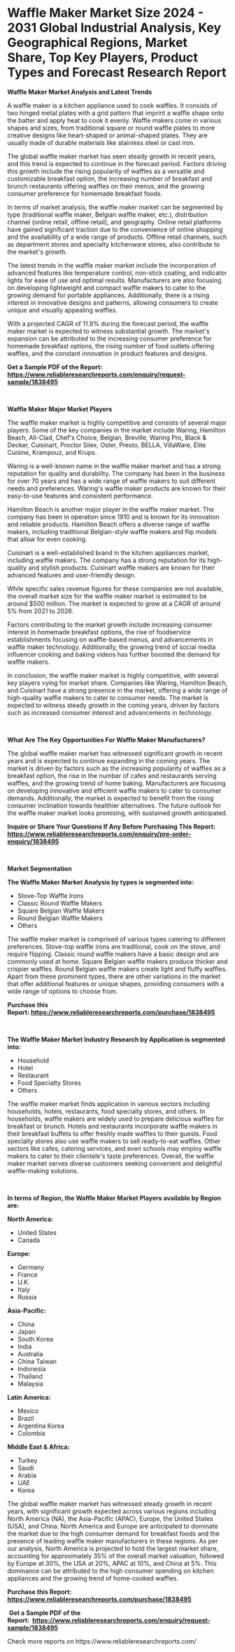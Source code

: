 <p><h1>Waffle Maker Market Size 2024 - 2031 Global Industrial Analysis, Key Geographical Regions, Market Share, Top Key Players, Product Types and Forecast Research Report</h1></p><p><strong>Waffle Maker Market Analysis and Latest Trends</strong></p>
<p><p>A waffle maker is a kitchen appliance used to cook waffles. It consists of two hinged metal plates with a grid pattern that imprint a waffle shape onto the batter and apply heat to cook it evenly. Waffle makers come in various shapes and sizes, from traditional square or round waffle plates to more creative designs like heart-shaped or animal-shaped plates. They are usually made of durable materials like stainless steel or cast iron.</p><p>The global waffle maker market has seen steady growth in recent years, and this trend is expected to continue in the forecast period. Factors driving this growth include the rising popularity of waffles as a versatile and customizable breakfast option, the increasing number of breakfast and brunch restaurants offering waffles on their menus, and the growing consumer preference for homemade breakfast foods.</p><p>In terms of market analysis, the waffle maker market can be segmented by type (traditional waffle maker, Belgian waffle maker, etc.), distribution channel (online retail, offline retail), and geography. Online retail platforms have gained significant traction due to the convenience of online shopping and the availability of a wide range of products. Offline retail channels, such as department stores and specialty kitchenware stores, also contribute to the market's growth.</p><p>The latest trends in the waffle maker market include the incorporation of advanced features like temperature control, non-stick coating, and indicator lights for ease of use and optimal results. Manufacturers are also focusing on developing lightweight and compact waffle makers to cater to the growing demand for portable appliances. Additionally, there is a rising interest in innovative designs and patterns, allowing consumers to create unique and visually appealing waffles.</p><p>With a projected CAGR of 11.9% during the forecast period, the waffle maker market is expected to witness substantial growth. The market's expansion can be attributed to the increasing consumer preference for homemade breakfast options, the rising number of food outlets offering waffles, and the constant innovation in product features and designs.</p></p>
<p><strong>Get a Sample PDF of the Report:&nbsp; <a href="https://www.reliableresearchreports.com/enquiry/request-sample/1838495">https://www.reliableresearchreports.com/enquiry/request-sample/1838495</a></strong></p>
<p>&nbsp;</p>
<p><strong>Waffle Maker Major Market Players</strong></p>
<p><p>The waffle maker market is highly competitive and consists of several major players. Some of the key companies in the market include Waring, Hamilton Beach, All-Clad, Chef's Choice, Belgian, Breville, Waring Pro, Black & Decker, Cuisinart, Proctor Silex, Oster, Presto, BELLA, VillaWare, Elite Cuisine, Krampouz, and Krups.</p><p>Waring is a well-known name in the waffle maker market and has a strong reputation for quality and durability. The company has been in the business for over 70 years and has a wide range of waffle makers to suit different needs and preferences. Waring's waffle maker products are known for their easy-to-use features and consistent performance.</p><p>Hamilton Beach is another major player in the waffle maker market. The company has been in operation since 1910 and is known for its innovation and reliable products. Hamilton Beach offers a diverse range of waffle makers, including traditional Belgian-style waffle makers and flip models that allow for even cooking.</p><p>Cuisinart is a well-established brand in the kitchen appliances market, including waffle makers. The company has a strong reputation for its high-quality and stylish products. Cuisinart waffle makers are known for their advanced features and user-friendly design.</p><p>While specific sales revenue figures for these companies are not available, the overall market size for the waffle maker market is estimated to be around $500 million. The market is expected to grow at a CAGR of around 5% from 2021 to 2026.</p><p>Factors contributing to the market growth include increasing consumer interest in homemade breakfast options, the rise of foodservice establishments focusing on waffle-based menus, and advancements in waffle maker technology. Additionally, the growing trend of social media influencer cooking and baking videos has further boosted the demand for waffle makers.</p><p>In conclusion, the waffle maker market is highly competitive, with several key players vying for market share. Companies like Waring, Hamilton Beach, and Cuisinart have a strong presence in the market, offering a wide range of high-quality waffle makers to cater to consumer needs. The market is expected to witness steady growth in the coming years, driven by factors such as increased consumer interest and advancements in technology.</p></p>
<p>&nbsp;</p>
<p><strong>What Are The Key Opportunities For Waffle Maker Manufacturers?</strong></p>
<p><p>The global waffle maker market has witnessed significant growth in recent years and is expected to continue expanding in the coming years. The market is driven by factors such as the increasing popularity of waffles as a breakfast option, the rise in the number of cafes and restaurants serving waffles, and the growing trend of home baking. Manufacturers are focusing on developing innovative and efficient waffle makers to cater to consumer demands. Additionally, the market is expected to benefit from the rising consumer inclination towards healthier alternatives. The future outlook for the waffle maker market looks promising, with sustained growth anticipated.</p></p>
<p><strong>Inquire or Share Your Questions If Any Before Purchasing This Report: <a href="https://www.reliableresearchreports.com/enquiry/pre-order-enquiry/1838495">https://www.reliableresearchreports.com/enquiry/pre-order-enquiry/1838495</a></strong></p>
<p>&nbsp;</p>
<p><strong>Market Segmentation</strong></p>
<p><strong>The Waffle Maker Market Analysis by types is segmented into:</strong></p>
<p><ul><li>Stove-Top Waffle Irons</li><li>Classic Round Waffle Makers</li><li>Square Belgian Waffle Makers</li><li>Round Belgian Waffle Makers</li><li>Others</li></ul></p>
<p><p>The waffle maker market is comprised of various types catering to different preferences. Stove-top waffle irons are traditional, cook on the stove, and require flipping. Classic round waffle makers have a basic design and are commonly used at home. Square Belgian waffle makers produce thicker and crispier waffles. Round Belgian waffle makers create light and fluffy waffles. Apart from these prominent types, there are other variations in the market that offer additional features or unique shapes, providing consumers with a wide range of options to choose from.</p></p>
<p><strong>Purchase this Report:&nbsp;<a href="https://www.reliableresearchreports.com/purchase/1838495">https://www.reliableresearchreports.com/purchase/1838495</a></strong></p>
<p>&nbsp;</p>
<p><strong>The Waffle Maker Market Industry Research by Application is segmented into:</strong></p>
<p><ul><li>Household</li><li>Hotel</li><li>Restaurant</li><li>Food Specialty Stores</li><li>Others</li></ul></p>
<p><p>The waffle maker market finds application in various sectors including households, hotels, restaurants, food specialty stores, and others. In households, waffle makers are widely used to prepare delicious waffles for breakfast or brunch. Hotels and restaurants incorporate waffle makers in their breakfast buffets to offer freshly made waffles to their guests. Food specialty stores also use waffle makers to sell ready-to-eat waffles. Other sectors like cafes, catering services, and even schools may employ waffle makers to cater to their clientele's taste preferences. Overall, the waffle maker market serves diverse customers seeking convenient and delightful waffle-making solutions.</p></p>
<p>&nbsp;</p>
<p><strong>In terms of Region, the Waffle Maker Market Players available by Region are:</strong></p>
<p>
    <p> <strong> North America: </strong>
        <ul>
            <li>United States</li>
            <li>Canada</li>
        </ul>
        </p> 
    <p> <strong> Europe: </strong>
        <ul>
            <li>Germany</li>
            <li>France</li>
            <li>U.K.</li>
            <li>Italy</li>
            <li>Russia</li>
        </ul>
        </p> 
    <p> <strong> Asia-Pacific: </strong>
        <ul>
            <li>China</li>
            <li>Japan</li>
            <li>South Korea</li>
            <li>India</li>
            <li>Australia</li>
            <li>China Taiwan</li>
            <li>Indonesia</li>
            <li>Thailand</li>
            <li>Malaysia</li>
        </ul>
        </p> 
    <p> <strong> Latin America: </strong>
        <ul>
            <li>Mexico</li>
            <li>Brazil</li>
            <li>Argentina Korea</li>
            <li>Colombia</li>
        </ul>
        </p> 
    <p> <strong> Middle East & Africa: </strong>
        <ul>
            <li>Turkey</li>
            <li>Saudi</li>
            <li>Arabia</li>
            <li>UAE</li>
            <li>Korea</li>
        </ul>
    </p>
    </p>
<p><p>The global waffle maker market has witnessed steady growth in recent years, with significant growth expected across various regions including North America (NA), the Asia-Pacific (APAC), Europe, the United States (USA), and China. North America and Europe are anticipated to dominate the market due to the high consumer demand for breakfast foods and the presence of leading waffle maker manufacturers in these regions. As per our analysis, North America is projected to hold the largest market share, accounting for approximately 35% of the overall market valuation, followed by Europe at 30%, the USA at 20%, APAC at 10%, and China at 5%. This dominance can be attributed to the high consumer spending on kitchen appliances and the growing trend of home-cooked waffles.</p></p>
<p><strong>Purchase this Report: <a href="https://www.reliableresearchreports.com/purchase/1838495">https://www.reliableresearchreports.com/purchase/1838495</a></strong></p>
<p>&nbsp;<strong>Get a Sample PDF of the Report:&nbsp;&nbsp;<a href="https://www.reliableresearchreports.com/enquiry/request-sample/1838495">https://www.reliableresearchreports.com/enquiry/request-sample/1838495</a></strong></p>
<p><strong></strong></p>
<p>Check more reports on https://www.reliableresearchreports.com/</p>